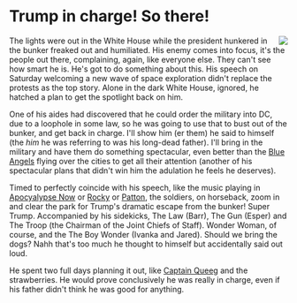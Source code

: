 # Trump in charge! So there!
<img src="http://scripting.com/images/2020/06/02/patton.png" border="0" align="right">The lights were out in the White House while the president hunkered in the bunker freaked out and humiliated. His enemy comes into focus, it's the people out there, complaining, again, like everyone else. They can't see how smart he is. He's got to do something about this. His speech on Saturday welcoming a new wave of space exploration didn't replace the protests as the top story. Alone in the dark White House, ignored, he hatched a plan to get the spotlight back on him.

One of his aides had discovered that he could order the military into DC, due to a loophole in some law, so he was going to use that to bust out of the bunker, and get back in charge. I'll show him (er them) he said to himself (the <i>him</i> he was referring to was his long-dead father). I'll bring in the military and have them do something spectacular, even better than the <a href="https://www.cnn.com/2020/05/01/us/blue-angels-thunderbirds-trnd/index.html">Blue Angels</a> flying over the cities to get all their attention (another of his spectacular plans that didn't win him the adulation he feels he deserves). 

Timed to perfectly coincide with his speech, like the music playing in <a href="https://www.youtube.com/watch?v=30QzJKCUekQ">Apocyalypse Now</a> or <a href="https://www.youtube.com/watch?v=pByJkuv0q3Y">Rocky</a> or <a href="https://www.youtube.com/watch?v=cg6MqWYyts0">Patton</a>, the soldiers, on horseback, zoom in and clear the park for Trump's dramatic escape from the bunker! Super Trump. Accompanied by his sidekicks, The Law (Barr), The Gun (Esper) and The Troop (the Chairman of the Joint Chiefs of Staff). Wonder Woman, of course, and the The Boy Wonder (Ivanka and Jared). Should we bring the dogs? Nahh that's too much he thought to himself but accidentally said out loud.

He spent two full days planning it out, like <a href="https://www.youtube.com/watch?v=ZlV3oQ3pLA0">Captain Queeg</a> and the strawberries. He would prove conclusively he was really in charge, even if his father didn't think he was good for anything. 


